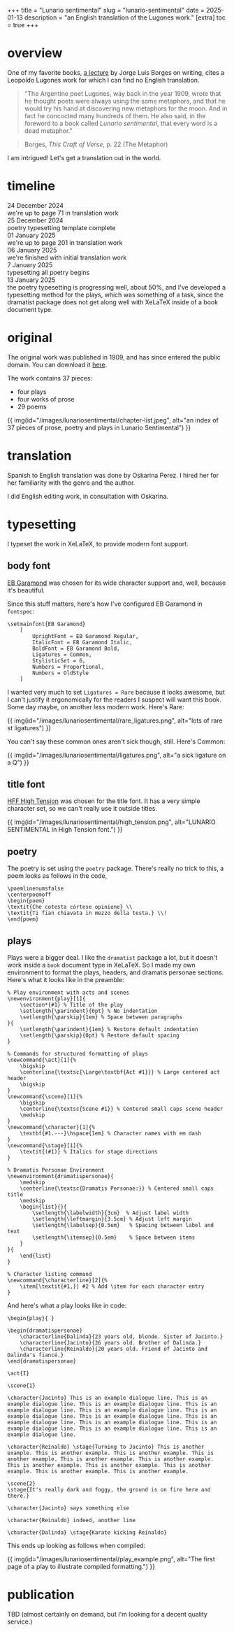 +++
title = "Lunario sentimental"
slug = "lunario-sentimental"
date = 2025-01-13
description = "an English translation of the Lugones work."
[extra]
  toc = true
+++

# overview
One of my favorite books, [a lecture](https://nnix.com/reading/this-craft-of-verse/) by Jorge Luis Borges on writing, cites a Leopoldo Lugones work for which I can find no English translation.

> "The Argentine poet Lugones, way back in the year 1909, wrote that he thought poets were always using the same metaphors, and that he would try his hand at discovering new metaphors for the moon. And in fact he concocted many hundreds of them. He also said, in the foreword to a book called _Lunario sentimental_, that every word is a dead metaphor."

> Borges, _This Craft of Verse_, p. 22 (The Metaphor)

I am intrigued! Let's get a translation out in the world.

# timeline
<body>
    <div class="timeline">
        <div class="timeline-item">
            <div class="date">24 December 2024</div>
            <div class="event">we're up to page 71 in translation work</div>
        </div>
        <div class="timeline-item">
            <div class="date">25 December 2024</div>
            <div class="event">poetry typesetting template complete</div>
        </div>
        <div class="timeline-item">
            <div class="date">01 January 2025</div>
            <div class="event">we're up to page 201 in translation work</div>
        </div>
        <div class="timeline-item">
            <div class="date">06 January 2025</div>
            <div class="event">we're finished with initial translation work</div>
        </div>
        <div class="timeline-item">
            <div class="date">7 January 2025</div>
            <div class="event">typesetting all poetry begins</div>
        </div>
        <div class="timeline-item">
            <div class="date">13 January 2025</div>
            <div class="event">the poetry typesetting is progressing well, about 50%, and I've developed a typesetting method for the plays, which was something of a task, since the dramatist package does not get along well with XeLaTeX inside of a book document type.</div>
        </div>
    </div>
</body>


# original
The original work was published in 1909, and has since entered the public domain. You can download it [here](https://nnix.com/images/lunariosentimental/lunario_sentimental_original.pdf).

The work contains 37 pieces:
- four plays
- four works of prose
- 29 poems

{{ img(id="/images/lunariosentimental/chapter-list.jpeg", alt="an index of 37 pieces of prose, poetry and plays in Lunario Sentimental") }}

# translation
Spanish to English translation was done by Oskarina Perez. I hired her for her familiarity with the genre and the author.

I did English editing work, in consultation with Oskarina.

# typesetting
I typeset the work in XeLaTeX, to provide modern font support.

## body font
[EB Garamond](https://en.wikipedia.org/wiki/EB_Garamond) was chosen for its wide character support and, well, because it's beautiful.

Since this stuff matters, here's how I've configured EB Garamond in `fontspec`:
```
\setmainfont{EB Garamond}
    [
        UprightFont = EB Garamond Regular,
        ItalicFont = EB Garamond Italic,
        BoldFont = EB Garamond Bold,
        Ligatures = Common,
        StylisticSet = 6,
        Numbers = Proportional,
        Numbers = OldStyle
    ]
```
I wanted very much to set `Ligatures = Rare` because it looks awesome, but I can't justify it ergonomically for the readers I suspect will want this book. Some day maybe, on another less modern work. Here's Rare:

{{ img(id="/images/lunariosentimental/rare_ligatures.png", alt="lots of rare st ligatures") }}

You can't say these common ones aren't sick though, still. Here's Common:

{{ img(id="/images/lunariosentimental/ligatures.png", alt="a sick ligature on a Q") }}

## title font
[HFF High Tension](https://www.dafont.com/hff-high-tension.font) was chosen for the title font. It has a very simple character set, so we can't really use it outside titles.

{{ img(id="/images/lunariosentimental/high_tension.png", alt="LUNARIO SENTIMENTAL in High Tension font.") }}

## poetry
The poetry is set using the `poetry` package. There's really no trick to this, a poem looks as follows in the code,

```
\poemlinenumsfalse
\centerpoemoff
\begin{poem}
\textit{Che cotesta córtese opinione} \\
\textit{Ti fian chiavata in mezzo della testa.} \\!
\end{poem}
```

## plays
Plays were a bigger deal. I like the `dramatist` package a lot, but it doesn't work inside a `book` document type in XeLaTeX. So I made my own environment to format the plays, headers, and dramatis personae sections. Here's what it looks like in the preamble:
```
% Play environment with acts and scenes
\newenvironment{play}[1]{
    \section*{#1} % Title of the play
    \setlength{\parindent}{0pt} % No indentation
    \setlength{\parskip}{1em} % Space between paragraphs
}{
    \setlength{\parindent}{1em} % Restore default indentation
    \setlength{\parskip}{0pt} % Restore default spacing
}

% Commands for structured formatting of plays
\newcommand{\act}[1]{%
    \bigskip
    \centerline{\textsc{\Large\textbf{Act #1}}} % Large centered act header
    \bigskip
}
\newcommand{\scene}[1]{%
    \bigskip
    \centerline{\textsc{Scene #1}} % Centered small caps scene header
    \medskip
}
\newcommand{\character}[1]{%
    \textbf{#1.---}\hspace{1em} % Character names with em dash
}
\newcommand{\stage}[1]{%
    \textit{(#1)} % Italics for stage directions
}

% Dramatis Personae Environment
\newenvironment{dramatispersonae}{
    \medskip
    \centerline{\textsc{Dramatis Personae:}} % Centered small caps title
    \medskip
    \begin{list}{}{
        \setlength{\labelwidth}{3cm}  % Adjust label width
        \setlength{\leftmargin}{3.5cm} % Adjust left margin
        \setlength{\labelsep}{0.5em}   % Spacing between label and text
        \setlength{\itemsep}{0.5em}    % Space between items
    }
}{
    \end{list}
}

% Character listing command
\newcommand{\characterline}[2]{%
    \item[\textit{#1,}] #2 % Add \item for each character entry
}
```

And here's what a play looks like in code:
```
\begin{play}{ }

\begin{dramatispersonae}
    \characterline{Dalinda}{23 years old, blonde. Sister of Jacinto.}
    \characterline{Jacinto}{26 years old. Brother of Dalinda.}
    \characterline{Reinaldo}{20 years old. Friend of Jacinto and Dalinda's fiancé.}
\end{dramatispersonae}

\act{I}

\scene{1}

\character{Jacinto} This is an example dialogue line. This is an example dialogue line. This is an example dialogue line. This is an example dialogue line. This is an example dialogue line. This is an example dialogue line. This is an example dialogue line. This is an example dialogue line. This is an example dialogue line. This is an example dialogue line. This is an example dialogue line. This is an example dialogue line.

\character{Reinaldo} \stage{Turning to Jacinto} This is another example. This is another example. This is another example. This is another example. This is another example. This is another example. This is another example. This is another example. This is another example. This is another example. This is another example.

\scene{2}
\stage{It's really dark and foggy, the ground is on fire here and there.}

\character{Jacinto} says something else

\character{Reinaldo} indeed, another line

\character{Dalinda} \stage{Karate kicking Reinaldo}
```

This ends up looking as follows when compiled:

{{ img(id="/images/lunariosentimental/play_example.png", alt="The first page of a play to illustrate compiled formatting.") }}

# publication
TBD (almost certainly on demand, but I'm looking for a decent quality service.)